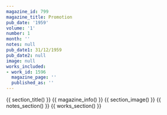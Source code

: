 ```yaml
---
magazine_id: 799
magazine_title: Promotion
pub_date: '1959'
volume: '1'
number: 1
month: ''
notes: null
pub_date1: 31/12/1959
pub_date2: null
image: null
works_included:
- work_id: 1596
  magazine_page: ''
  published_as: ''
---
```


{{ section_title() }}
{{ magazine_info() }}
{{ section_image() }}
{{ notes_section() }}
{{ works_section() }}
